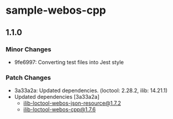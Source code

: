 # sample-webos-cpp

## 1.1.0

### Minor Changes

- 9fe6997: Converting test files into Jest style

### Patch Changes

- 3a33a2a: Updated dependencies. (loctool: 2.28.2, ilib: 14.21.1)
- Updated dependencies [3a33a2a]
  - ilib-loctool-webos-json-resource@1.7.2
  - ilib-loctool-webos-cpp@1.7.6
